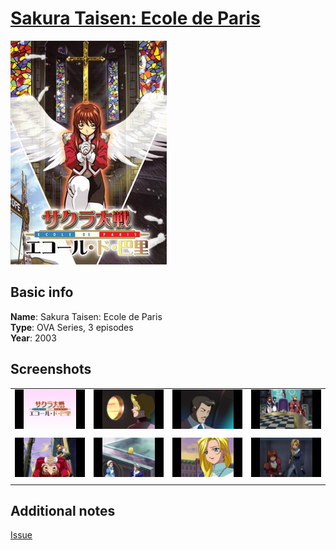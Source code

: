 # [Sakura Taisen: Ecole de Paris][anidb_url]

[anidb_url]: https://anidb.net/anime/628

![cover](cover.jpg)

## Basic info

**Name**: Sakura Taisen: Ecole de Paris<br>
**Type**: OVA Series, 3 episodes<br>
**Year**: 2003<br>

## Screenshots

| | | | |
| - | - | - | - |
| ![qtec 1](screenshots/screenshot01.png) | ![qtec 2](screenshots/screenshot02.png) | ![qtec 3](screenshots/screenshot03.png) | ![qtec 4](screenshots/screenshot04.png) |
| | | | |
| ![qtec 5](screenshots/screenshot05.png) | ![qtec 6](screenshots/screenshot06.png) | ![qtec 7](screenshots/screenshot07.png) | ![qtec 8](screenshots/screenshot08.png) |
| | | | |

## Additional notes

[Issue](https://github.com/LightArrowsEXE/QTEC/issues/8)
